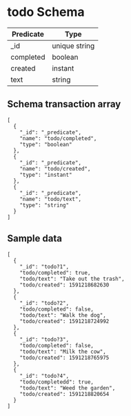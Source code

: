 # todo Schema

| Predicate | Type          |
| --------- | ------------- |
| \_id      | unique string |
| completed | boolean       |
| created   | instant       |
| text      | string        |

## Schema transaction array

```
[
  {
    "_id": "_predicate",
    "name": "todo/completed",
    "type": "boolean"
  },
  {
    "_id": "_predicate",
    "name": "todo/created",
    "type": "instant"
  },
  {
    "_id": "_predicate",
    "name": "todo/text",
    "type": "string"
  }
]
```

## Sample data

```
[
  {
    "_id": "todo?1",
    "todo/completed": true,
    "todo/text": "Take out the trash",
    "todo/created": 1591218682630
  },
  {
    "_id": "todo?2",
    "todo/completed": false,
    "todo/text": "Walk the dog",
    "todo/created": 1591218724992
  },
  {
    "_id": "todo?3",
    "todo/completed": false,
    "todo/text": "Milk the cow",
    "todo/created": 1591218765975
  },
  {
    "_id": "todo?4",
    "todo/completedd": true,
    "todo/text": "Weed the garden",
    "todo/created": 1591218820654
  }
]
```
